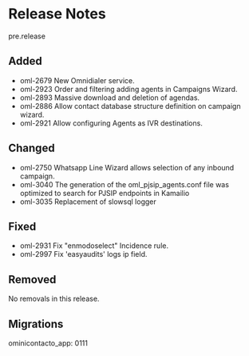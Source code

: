 # Release Notes
pre.release

## Added
- oml-2679 New Omnidialer service.
- oml-2923 Order and filtering adding agents in Campaigns Wizard.
- oml-2893 Massive download and deletion of agendas.
- oml-2886 Allow contact database structure definition on campaign wizard.
- oml-2921 Allow configuring Agents as IVR destinations.

## Changed

- oml-2750 Whatsapp Line Wizard allows selection of any inbound campaign.
- oml-3040 The generation of the oml_pjsip_agents.conf file was optimized to search for PJSIP endpoints in Kamailio
- oml-3035 Replacement of slowsql logger 

## Fixed

- oml-2931 Fix "enmodoselect" Incidence rule.
- oml-2997 Fix 'easyaudits' logs ip field.

## Removed

No removals in this release.

## Migrations

ominicontacto_app: 0111
